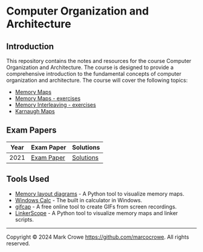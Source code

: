 # Computer Organization and Architecture

## Introduction

This repository contains the notes and resources for the course Computer Organization and Architecture. The course is designed to provide a comprehensive introduction to the fundamental concepts of computer organization and architecture. The course will cover the following topics:

* [Memory Maps](./memory-maps.md "Memory Maps")
* [Memory Maps - exercises](./memory-maps-exercises.md "Memory Maps - exercises")
* [Memory Interleaving - exercises](./memory-interleaving-exercises.md "Memory Interleaving - exercises")
* [Karnaugh Maps](./k-maps.md "Karnaugh Maps")

## Exam Papers

| Year | Exam Paper | Solutions |
|------|------------|-----------|
| 2021 | [Exam Paper](exam-papers/2024-electronic-engineering.md) | [Solutions](exam-papers/2024-electronic-engineering-solution.md) |

## Tools Used

* [Memory layout diagrams](https://github.com/gerph/memory-layout-diagram "Memory layout diagrams") - A Python tool to visualize memory maps.
* [Windows Calc](windows-calc.md "Windows Calc") - The built in calculator in Windows.
* [gifcap](https://gifcap.dev/ "gifcap") - A free online tool to create GIFs from screen recordings.
* [LinkerScope](https://github.com/raulgotor/linkerscope "LinkerScope") - A Python tool to visualize memory maps and linker scripts.

---
Copyright &copy; 2024 Mark Crowe <https://github.com/marcocrowe>. All rights reserved.
